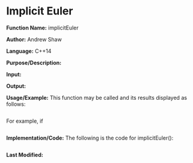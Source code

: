 # Implicit Euler

**Function Name:** implicitEuler

**Author:** Andrew Shaw

**Language:** C++14

**Purpose/Description:**

**Input:**

**Output:**

**Usage/Example:** This function may be called and its results displayed as follows:
~~~~

~~~~
For example, if
~~~~

~~~~
**Implementation/Code:** The following is the code for implicitEuler():
~~~~

~~~~
**Last Modified:**
